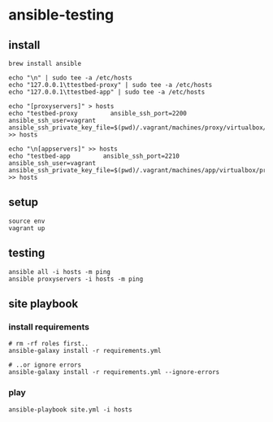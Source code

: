 # ansible-testing

## install
	brew install ansible

	echo "\n" | sudo tee -a /etc/hosts
	echo "127.0.0.1\ttestbed-proxy" | sudo tee -a /etc/hosts
	echo "127.0.0.1\ttestbed-app" | sudo tee -a /etc/hosts

	echo "[proxyservers]" > hosts
	echo "testbed-proxy         ansible_ssh_port=2200        ansible_ssh_user=vagrant        ansible_ssh_private_key_file=$(pwd)/.vagrant/machines/proxy/virtualbox/private_key" >> hosts

	echo "\n[appservers]" >> hosts
	echo "testbed-app         ansible_ssh_port=2210        ansible_ssh_user=vagrant        ansible_ssh_private_key_file=$(pwd)/.vagrant/machines/app/virtualbox/private_key" >> hosts


## setup

	source env
	vagrant up

## testing
	ansible all -i hosts -m ping
	ansible proxyservers -i hosts -m ping

## site playbook

### install requirements

	# rm -rf roles first..
	ansible-galaxy install -r requirements.yml

	# ..or ignore errors
	ansible-galaxy install -r requirements.yml --ignore-errors

### play

	ansible-playbook site.yml -i hosts
